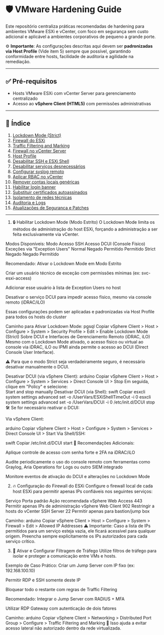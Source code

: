 
# 🛡️ VMware Hardening Guide

Este repositório centraliza práticas recomendadas de hardening para ambientes VMware ESXi e vCenter, com foco em segurança sem custo adicional e aplicável a ambientes corporativos de pequeno a grande porte.

⚙️ **Importante**: As configurações descritas aqui devem ser **padronizadas via Host Profile** (Vide item 5) sempre que possível, garantindo conformidade entre hosts, facilidade de auditoria e agilidade na remediação.

---

## ✅ Pré-requisitos

- Hosts VMware ESXi com vCenter Server para gerenciamento centralizado  
- Acesso ao **vSphere Client (HTML5)** com permissões administrativas

---

## 🔎 Índice

1. [Lockdown Mode (Strict)](#1-🔒-habilitar-lockdown-mode-modo-estrito)
2. [Firewall do ESXi](#2-🔥-configuração-do-firewall-do-esxi)
3. [Traffic Filtering and Marking](#3-🧱-ativar-e-configurar-traffic-filtering-and-marking)
4. [Firewall no vCenter Server](#4-🧱-configuração-do-firewall-no-vcenter-server)
5. [Host Profile](#5-🧩-aplicar-configurações-via-host-profile)
6. [Desabilitar SSH e ESXi Shell](#6-🚫-desabilitar-esxi-shell-e-ssh-quando-não-estiverem-em-uso)
7. [Desabilitar serviços desnecessários](#7-⚙️-desabilitar-serviços-desnecessários-no-esxi)
8. [Configurar syslog remoto](#8-📝-configurar-syslog-remoto-no-esxi)
9. [Aplicar RBAC no vCenter](#9-👥-aplicar-rbac-corretamente-no-vcenter)
10. [Remover contas locais genéricas](#10-👤-remover-contas-locais-genéricas-ou-não-rastreáveis)
11. [Habilitar login banner](#11-📢-habilitar-login-banner-aviso-legal)
12. [Substituir certificados autoassinados](#12-🔐-substituir-certificados-autoassinados-por-certificados-válidos)
13. [Isolamento de redes técnicas](#13-🌐-isolamento-de-rede-de-gerenciamento-vmotion-vsan-entre-outras)
14. [Auditoria e Logs](#14-🚨-auditoria-e-logs)
15. [Atualizações de Segurança e Patches](#15-⚡-atualizações-de-segurança-e-patches)

---

1. 🔒 Habilitar Lockdown Mode (Modo Estrito)
O Lockdown Mode limita os métodos de administração do host ESXi, forçando a administração a ser feita exclusivamente via vCenter.

Modos Disponíveis:
Modo	Acesso SSH	Acesso DCUI (Console Físico)	Exceções via "Exception Users"
Normal	Negado	Permitido	Permitido
Strict	Negado	Negado	Permitido

Recomendado:
Ativar o Lockdown Mode em Modo Estrito

Criar um usuário técnico de exceção com permissões mínimas (ex: svc-esxi-access)

Adicionar esse usuário à lista de Exception Users no host

Desativar o serviço DCUI para impedir acesso físico, mesmo via console remoto (iDRAC/iLO)

Essas configurações podem ser aplicadas e padronizadas via Host Profile para todos os hosts do cluster

Caminho para Ativar Lockdown Mode:
pgsql
Copiar
vSphere Client > Host > Configure > System > Security Profile > Edit > Enable Lockdown Mode (Strict)
Sobre DCUI e Interfaces de Gerenciamento Remoto (iDRAC, iLO)
Mesmo com o Lockdown Mode ativado, o acesso físico ou virtual ao console via iDRAC, iLO ou IPMI ainda permite o acesso ao DCUI (Direct Console User Interface).

⚠️ Para que o modo Strict seja verdadeiramente seguro, é necessário desativar manualmente o DCUI.

Desativar DCUI (via vSphere Client):
arduino
Copiar
vSphere Client > Host > Configure > System > Services > Direct Console UI > Stop
Em seguida, clique em "Policy" e selecione:  
Start and stop manually
Desativar DCUI (via Shell):
swift
Copiar
esxcli system settings advanced set -o /UserVars/ESXiShellTimeOut -i 0
esxcli system settings advanced set -o /UserVars/DCUI -i 0
/etc/init.d/DCUI stop
🛠️ Se for necessário reativar o DCUI:

Via vSphere Client:

arduino
Copiar
vSphere Client > Host > Configure > System > Services > Direct Console UI > Start
Via Shell/SSH:

swift
Copiar
/etc/init.d/DCUI start
🧠 Recomendações Adicionais:

Aplique controle de acesso com senha forte e 2FA na iDRAC/iLO

Audite periodicamente o uso do console remoto com ferramentas como Graylog, Aria Operations for Logs ou outro SIEM integrado

Monitore eventos de ativação do DCUI e alterações no Lockdown Mode


2. 🔥 Configuração do Firewall do ESXi
Configure o firewall local de cada host ESXi para permitir apenas IPs confiáveis nos seguintes serviços:

Serviço	Porta padrão	Ação recomendada
vSphere Web Access	443	Permitir apenas IPs de administração
vSphere Web Client	902	Restringir a hosts do vCenter
SSH Server	22	Permitir apenas para bastion/jump box

Caminho:
arduino
Copiar
vSphere Client > Host > Configure > System > Firewall > Edit > Allowed IP Addresses
⚠️ Importante: Caso a lista de IPs permitidos para um serviço esteja vazia, ele ficará acessível para qualquer origem. Preencha sempre explicitamente os IPs autorizados para cada serviço crítico.


3. 🧱 Ativar e Configurar Filtragem de Tráfego
Utilize filtros de tráfego para isolar e proteger a comunicação entre VMs e hosts.

Exemplo de Caso Prático:
Criar um Jump Server com IP fixo (ex: 192.168.100.10)

Permitir RDP e SSH somente deste IP

Bloquear todo o restante com regras de Traffic Filtering

Recomendado:
Integrar o Jump Server com RADIUS + MFA

Utilizar RDP Gateway com autenticação de dois fatores

Caminho:
arduino
Copiar
vSphere Client > Networking > Distributed Port Group > Configure > Traffic Filtering and Marking
🔐 Isso ajuda a evitar acesso lateral não autorizado dentro da rede virtualizada.

